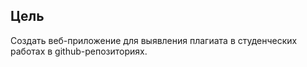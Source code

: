 ## Цель

Создать веб-приложение для выявления плагиата в студенческих работах в github-репозиториях.
